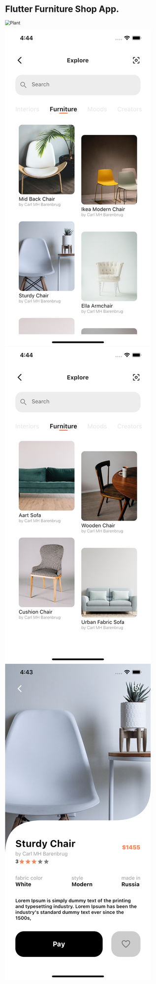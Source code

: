 # Flutter Furniture Shop App.



![Plant](https://github.com/Dineydm/furniture2_app/blob/main/shots/App.gif)

![Alt text](https://github.com/Dineydm/furniture2_app/blob/main/shots/Screen1.png "Screen 1")
![Alt text](https://github.com/Dineydm/furniture2_app/blob/main/shots/Screen2.png "Screen 2")
![Alt text](https://github.com/Dineydm/furniture2_app/blob/main/shots/Screen3.png "Screen 3")

